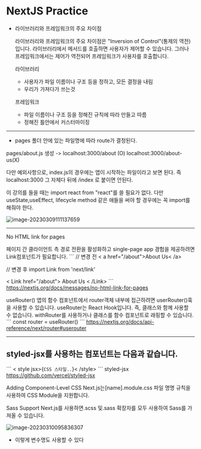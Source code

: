 # NextJS Practice

- 라이브러리와 프레임워크의 주요 차이점

  라이브러리와 프레임워크의 주요 차이점은 "Inversion of Control"(통제의 역전)입니다.
  라이브러리에서 메서드를 호출하면 사용자가 제어할 수 있습니다.
  그러나 프레임워크에서는 제어가 역전되어 프레임워크가 사용자를 호출합니다.

  라이브러리

  - 사용자가 파일 이름이나 구조 등을 정하고, 모든 결정을 내림
  - 우리가 가져다가 쓰는것

  프레임워크

  - 파일 이름이나 구조 등을 정해진 규칙에 따라 만들고 따름
  - 정해진 틀안에서 커스터마이징



***

- pages 폴더 안에 있는 파일명에 따라 route가 결정된다.

pages/about.js 생성 ->
localhost:3000/about (O)
localhost:3000/about-us(X)

다만 예외사항으로, index.js의 경우에는
앱이 시작하는 파일이라고 보면 된다.
즉 localhost:3000 그 자체다 뒤에 /index 로 붙이면 안된다.

이 강의를 들을 때는 import react from "react"를 쓸 필요가 없다.
다만 useState,useEffect, lifecycle method 같은 애들을 써야 할 경우에는 꼭 import를 해줘야 한다.

![image-20230309111137659](C:\Users\SSAFY\Desktop\NextJSPractice\nextjs-practice\README.assets\image-20230309111137659.png)

***

No HTML link for pages

페이지 간 클라이언트 측 경로 전환을 활성화하고 single-page app 경험을 제공하려면 Link컴포넌트가 필요합니다.
\```
// 변경 전
< a href="/about">About Us< /a>

// 변경 후
import Link from 'next/link'

< Link href="/about">
About Us
< /Link>
\```
https://nextjs.org/docs/messages/no-html-link-for-pages

useRouter()
앱의 함수 컴포넌트에서 router객체 내부에 접근하려면 userRouter()훅을 사용할 수 있습니다.
useRouter는 React Hook입니다. 즉, 클래스와 함께 사용할 수 없습니다. withRouter를 사용하거나 클래스를 함수 컴포넌트로 래핑할 수 있습니다.
\```
const router = useRouter()
\```
https://nextjs.org/docs/api-reference/next/router#userouter

***

## styled-jsx를 사용하는 컴포넌트는 다음과 같습니다.
\```
< style jsx>{`
CSS 스타일..
`}< /style>
\```
styled-jsx
https://github.com/vercel/styled-jsx

Adding Component-Level CSS
Next.js는[name].module.css 파일 명명 규칙을 사용하여 CSS Module을 지원합니다.

Sass Support
Next.js를 사용하면.scss 및.sass 확장자를 모두 사용하여 Sass를 가져올 수 있습니다.

![image-20230310095836307](C:\Users\SSAFY\Desktop\NextJSPractice\nextjs-practice\README.assets\image-20230310095836307.png)

- 이렇게 변수명도 사용할 수 있다